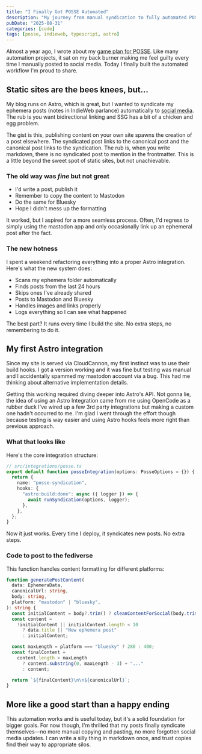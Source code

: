 ```yaml
---
title: "I Finally Got POSSE Automated"
description: "My journey from manual syndication to fully automated POSSE bliss."
pubDate: "2025-08-31"
categories: [code]
tags: [posse, indieweb, typescript, astro]
---
```


Almost a year ago, I wrote about my [game plan for POSSE](/blog/posse). Like
many automation projects, it sat on my back burner making me feel guilty every
time I manually posted to social media. Today I finally built the automated
workflow I'm proud to share.

## Static sites are the bees knees, but...

My blog runs on Astro, which is great, but I wanted to syndicate my ephemera
posts (notes in IndieWeb parlance) automatically to [social
media](https://mastodon.social/@RyanParsley). The rub is you want bidirectional
linking and SSG has a bit of a chicken and egg problem.

The gist is this, publishing content on your own site spawns the creation of a
post elsewhere. The syndicated post links to the canonical post and the
canonical post links to the syndication. The rub is, when you write markdown,
there is no syndicated post to mention in the frontmatter. This is a little
beyond the sweet spot of static sites, but not unachievable.

### The old way was _fine_ but not great

- I'd write a post, publish it
- Remember to copy the content to Mastodon
- Do the same for Bluesky
- Hope I didn't mess up the formatting

It worked, but I aspired for a more seamless process. Often, I'd regress to
simply using the mastodon app and only occasionally link up an ephemeral post
after the fact.

### The new hotness

I spent a weekend refactoring everything into a proper Astro integration. Here's
what the new system does:

- Scans my ephemera folder automatically
- Finds posts from the last 24 hours
- Skips ones I've already shared
- Posts to Mastodon and Bluesky
- Handles images and links properly
- Logs everything so I can see what happened

The best part? It runs every time I build the site. No extra steps, no
remembering to do it.

## My first Astro integration

Since my site is served via CloudCannon, my first instinct was to use their
build hooks. I got a version working and it was fine but testing was manual and
I accidentally spammed my mastodon account via a bug. This had me thinking about
alternative implementation details.

Getting this working required diving deeper into Astro's API. Not gonna lie, the
idea of using an Astro Integration came from me using OpenCode as a rubber duck
I've wired up a few 3rd party integrations but making a custom one hadn't
occurred to me. I'm glad I went through the effort though because testing is way
easier and using Astro hooks feels more right than previous approach.

### What that looks like

Here's the core integration structure:

```typescript
// src/integrations/posse.ts
export default function posseIntegration(options: PosseOptions = {}) {
  return {
    name: "posse-syndication",
    hooks: {
      "astro:build:done": async ({ logger }) => {
        await runSyndication(options, logger);
      },
    },
  };
}
```

Now it just works. Every time I deploy, it syndicates new posts. No extra steps.

### Code to post to the fediverse

This function handles content formatting for different platforms:

```typescript
function generatePostContent(
  data: EphemeraData,
  canonicalUrl: string,
  body: string,
  platform: "mastodon" | "bluesky",
): string {
  const initialContent = body?.trim() ? cleanContentForSocial(body.trim()) : "";
  const content =
    !initialContent || initialContent.length < 10
      ? data.title || "New ephemera post"
      : initialContent;

  const maxLength = platform === "bluesky" ? 280 : 400;
  const finalContent =
    content.length > maxLength
      ? content.substring(0, maxLength - 3) + "..."
      : content;

  return `${finalContent}\n\n${canonicalUrl}`;
}
```

## More like a good start than a happy ending

This automation works and is useful today, but it's a solid foundation for
bigger goals. For now though, I'm thrilled that my posts finally syndicate
themselves—no more manual copying and pasting, no more forgotten social media
updates. I can write a silly thing in markdown once, and trust copies find their
way to appropriate silos.

